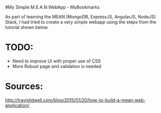 #My Simple M.E.A.N WebApp - MyBookmarks

As part of learning the MEAN (MongoDB, ExpressJS, AngularJS, NodeJS) Stack, I had tried to create a very simple webapp using the steps from the tutorial shown below.

TODO:
=============================================================================
* Need to improve UI with proper use of CSS
* More Robust page and validation is needed

Sources:
=============================================================================
http://travistidwell.com/blog/2015/01/20/how-to-build-a-mean-web-application/
